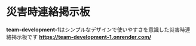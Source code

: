# 災害時連絡掲示板

**team-development-1**はシンプルなデザインで使いやすさを意識した災害時連絡掲示板です
**https://team-development-1.onrender.com/**
